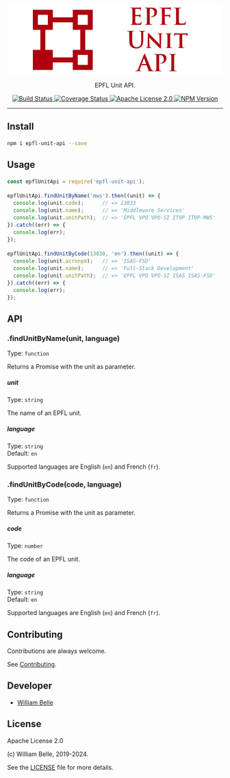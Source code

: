<p align="center">
  <img alt="EPFL Unit API" src="https://raw.githubusercontent.com/innovativeinnovation/epfl-unit-api/master/docs/readme/readme-logo.png">
</p>

<p align="center">
  EPFL Unit API.
</p>

<p align="center">
  <a href="https://github.com/innovativeinnovation/epfl-unit-api/actions">
    <img alt="Build Status" src="https://github.com/innovativeinnovation/epfl-unit-api/workflows/Build/badge.svg?branch=master">
  </a>
  <a href="https://coveralls.io/github/innovativeinnovation/epfl-unit-api?branch=master">
    <img alt="Coverage Status" src="https://coveralls.io/repos/github/innovativeinnovation/epfl-unit-api/badge.svg?branch=master"/>
  </a>
  <a href="https://raw.githubusercontent.com/innovativeinnovation/epfl-unit-api/master/LICENSE">
    <img alt="Apache License 2.0" src="https://img.shields.io/badge/license-Apache%202.0-blue.svg">
  </a>
  <a href='https://www.npmjs.com/package/epfl-unit-api'>
    <img alt="NPM Version" src="https://img.shields.io/npm/v/epfl-unit-api.svg" />
  </a>
</p>

---

Install
-------

```bash
npm i epfl-unit-api --save
```

Usage
-----

```javascript
const epflUnitApi = require('epfl-unit-api');

epflUnitApi.findUnitByName('mws').then((unit) => {
  console.log(unit.code);      // => 13033
  console.log(unit.name);      // => 'Middleware Services'
  console.log(unit.unitPath);  // => 'EPFL VPO VPO-SI ITOP ITOP-MWS'
}).catch((err) => {
  console.log(err);
});

epflUnitApi.findUnitByCode(13030, 'en').then((unit) => {
  console.log(unit.acronym);   // => 'ISAS-FSD'
  console.log(unit.name);      // => 'Full-Stack Development'
  console.log(unit.unitPath);  // => 'EPFL VPO VPO-SI ISAS ISAS-FSD'
}).catch((err) => {
  console.log(err);
});
```

API
---

### .findUnitByName(unit, language)

Type: `function`

Returns a Promise with the unit as parameter.

##### unit

Type: `string`

The name of an EPFL unit.

##### language

Type: `string`  
Default: `en`

Supported languages are English (`en`) and French (`fr`).

### .findUnitByCode(code, language)

Type: `function`

Returns a Promise with the unit as parameter.

##### code

Type: `number`

The code of an EPFL unit.

##### language

Type: `string`  
Default: `en`

Supported languages are English (`en`) and French (`fr`).

Contributing
------------

Contributions are always welcome.

See [Contributing](CONTRIBUTING.md).

Developer
---------

* [William Belle](https://github.com/williambelle)

License
-------

Apache License 2.0

(c) William Belle, 2019-2024.

See the [LICENSE](LICENSE) file for more details.
